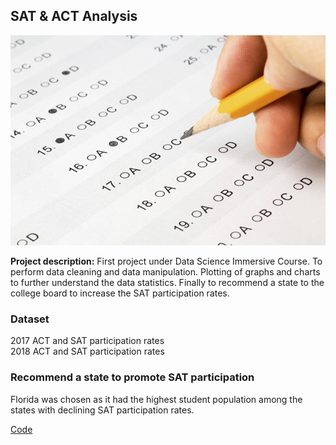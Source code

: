 ## SAT & ACT Analysis 
<img src="images/test.jpg?raw=true"/>

**Project description:** First project under Data Science Immersive Course. To perform data cleaning and data manipulation. Plotting of graphs and charts to further understand the data statistics. Finally to recommend a state to the college board to increase the SAT participation rates.

### Dataset

2017 ACT and SAT participation rates<br>
2018 ACT and SAT participation rates

### Recommend a state to promote SAT participation

Florida was chosen as it had the highest student population among the states with declining SAT participation rates.

[Code](https://github.com/tayjx1987/Project-1) 
